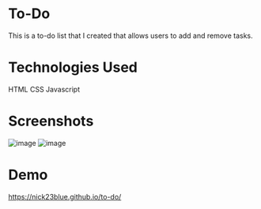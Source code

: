 # To-Do
This is a to-do list that I created that allows users to add and remove tasks.

# Technologies Used
HTML
CSS
Javascript

# Screenshots
![image](https://github.com/nick23blue/to-do/assets/105617864/db6130b3-700d-4ad9-a2bd-835dbe21e6d6)
![image](https://github.com/nick23blue/to-do/assets/105617864/acd8258d-e611-436c-ba05-5fcabffa3ece)

# Demo
https://nick23blue.github.io/to-do/
